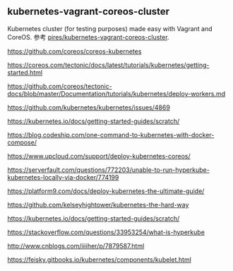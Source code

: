 ## kubernetes-vagrant-coreos-cluster
Kubernetes cluster (for testing purposes) made easy with Vagrant and CoreOS.
参考 [pires/kubernetes-vagrant-coreos-cluster](https://github.com/pires/kubernetes-vagrant-coreos-cluster).


https://github.com/coreos/coreos-kubernetes

https://coreos.com/tectonic/docs/latest/tutorials/kubernetes/getting-started.html

https://github.com/coreos/tectonic-docs/blob/master/Documentation/tutorials/kubernetes/deploy-workers.md

https://github.com/kubernetes/kubernetes/issues/4869

https://kubernetes.io/docs/getting-started-guides/scratch/

https://blog.codeship.com/one-command-to-kubernetes-with-docker-compose/

https://www.upcloud.com/support/deploy-kubernetes-coreos/

https://serverfault.com/questions/772203/unable-to-run-hyperkube-kubernetes-locally-via-docker/774199

https://platform9.com/docs/deploy-kubernetes-the-ultimate-guide/

https://github.com/kelseyhightower/kubernetes-the-hard-way

https://kubernetes.io/docs/getting-started-guides/scratch/

https://stackoverflow.com/questions/33953254/what-is-hyperkube

http://www.cnblogs.com/iiiiher/p/7879587.html

https://feisky.gitbooks.io/kubernetes/components/kubelet.html